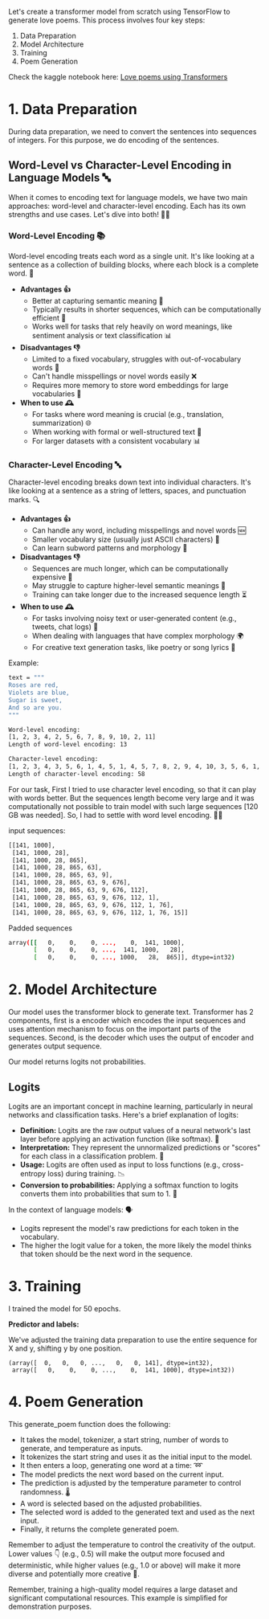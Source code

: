 Let's create a transformer model from scratch using TensorFlow to generate love poems. This process involves four key steps:

1. Data Preparation
2. Model Architecture
3. Training
4. Poem Generation

Check the kaggle notebook here: [Love poems using Transformers](https://www.kaggle.com/code/dsmeena/love-poems-using-transformers/notebook)

# 1. Data Preparation

During data preparation, we need to convert the sentences into sequences of integers. For this purpose, we do encoding of the sentences.

## Word-Level vs Character-Level Encoding in Language Models 🔤

When it comes to encoding text for language models, we have two main approaches: word-level and character-level encoding. Each has its own strengths and use cases. Let's dive into both! 🏊‍♂️

### Word-Level Encoding 📚

Word-level encoding treats each word as a single unit. It's like looking at a sentence as a collection of building blocks, where each block is a complete word. 🧱

- **Advantages 👍**
    - Better at capturing semantic meaning 🧠
    - Typically results in shorter sequences, which can be computationally efficient 🚀
    - Works well for tasks that rely heavily on word meanings, like sentiment analysis or text classification 📊
- **Disadvantages 👎**
    - Limited to a fixed vocabulary, struggles with out-of-vocabulary words 📖
    - Can't handle misspellings or novel words easily ❌
    - Requires more memory to store word embeddings for large vocabularies 💾
- **When to use 🕰️**
    - For tasks where word meaning is crucial (e.g., translation, summarization) 🌐
    - When working with formal or well-structured text 📝
    - For larger datasets with a consistent vocabulary 📊

### Character-Level Encoding 🔤

Character-level encoding breaks down text into individual characters. It's like looking at a sentence as a string of letters, spaces, and punctuation marks. 🔍

- **Advantages 👍**
    - Can handle any word, including misspellings and novel words 🆕
    - Smaller vocabulary size (usually just ASCII characters) 🔡
    - Can learn subword patterns and morphology 🧬
- **Disadvantages 👎**
    - Sequences are much longer, which can be computationally expensive 🐢
    - May struggle to capture higher-level semantic meanings 🤔
    - Training can take longer due to the increased sequence length ⏳
- **When to use 🕰️**
    - For tasks involving noisy text or user-generated content (e.g., tweets, chat logs) 💬
    - When dealing with languages that have complex morphology 🌍
    - For creative text generation tasks, like poetry or song lyrics 🎵

Example:
```bash
text = """
Roses are red,
Violets are blue,
Sugar is sweet,
And so are you.
"""

Word-level encoding:
[1, 2, 3, 4, 2, 5, 6, 7, 8, 9, 10, 2, 11]
Length of word-level encoding: 13

Character-level encoding:
[1, 2, 3, 4, 3, 5, 6, 1, 4, 5, 1, 4, 5, 7, 8, 2, 9, 4, 10, 3, 5, 6, 1, 4, 5, 11, 9, 12, 4, 5, 13, 12, 14, 6, 1, 5, 8, 3, 5, 3, 15, 4, 4, 10, 5, 16, 17, 5, 3, 2, 5, 6, 1, 4, 5, 18, 2, 12]
Length of character-level encoding: 58
```

For our task, First I tried to use character level encoding, so that it can play with words better. But the sequences length become very large and it was computationally not possible to train model with such large sequences [120 GB was needed]. So, I had to settle with word level encoding. 🚀✨



input sequences:
```bash
[[141, 1000],
 [141, 1000, 28],
 [141, 1000, 28, 865],
 [141, 1000, 28, 865, 63],
 [141, 1000, 28, 865, 63, 9],
 [141, 1000, 28, 865, 63, 9, 676],
 [141, 1000, 28, 865, 63, 9, 676, 112],
 [141, 1000, 28, 865, 63, 9, 676, 112, 1],
 [141, 1000, 28, 865, 63, 9, 676, 112, 1, 76],
 [141, 1000, 28, 865, 63, 9, 676, 112, 1, 76, 15]]
```
Padded sequences
```bash
array([[   0,    0,    0, ...,    0,  141, 1000],
       [   0,    0,    0, ...,  141, 1000,   28],
       [   0,    0,    0, ..., 1000,   28,  865]], dtype=int32)
```


# 2. Model Architecture

Our model uses the transformer block to generate text. Transformer has 2 components, first is a encoder which encodes the input sequences and uses attention mechanism to focus on the important parts of the sequences. Second, is the decoder which uses the output of encoder and generates output sequence.

Our model returns logits not probabilities.

## Logits
Logits are an important concept in machine learning, particularly in neural networks and classification tasks. Here's a brief explanation of logits:

- **Definition:** Logits are the raw output values of a neural network's last layer before applying an activation function (like softmax). 🐯
- **Interpretation:** They represent the unnormalized predictions or "scores" for each class in a classification problem. 💯
- **Usage:** Logits are often used as input to loss functions (e.g., cross-entropy loss) during training. 📉
- **Conversion to probabilities:** Applying a softmax function to logits converts them into probabilities that sum to 1. 🟰

In the context of language models: 🗣️

- Logits represent the model's raw predictions for each token in the vocabulary.
- The higher the logit value for a token, the more likely the model thinks that token should be the next word in the sequence.


# 3. Training

I trained the model for 50 epochs.

**Predictor and labels:**

We've adjusted the training data preparation to use the entire sequence for X and y, shifting y by one position.

```
(array([  0,   0,   0, ...,   0,   0, 141], dtype=int32),
 array([   0,    0,    0, ...,    0,  141, 1000], dtype=int32))
```

# 4. Poem Generation

This generate_poem function does the following:

- It takes the model, tokenizer, a start string, number of words to generate, and temperature as inputs.
- It tokenizes the start string and uses it as the initial input to the model.
- It then enters a loop, generating one word at a time: ➿
- The model predicts the next word based on the current input.
- The prediction is adjusted by the temperature parameter to control randomness. 🌡️
- A word is selected based on the adjusted probabilities.
- The selected word is added to the generated text and used as the next input.
- Finally, it returns the complete generated poem.

Remember to adjust the temperature to control the creativity of the output. Lower values 👇 (e.g., 0.5) will make the output more focused and deterministic, while higher values (e.g., 1.0 or above) will make it more diverse and potentially more creative 🔅.

Remember, training a high-quality model requires a large dataset and significant computational resources. This example is simplified for demonstration purposes.
